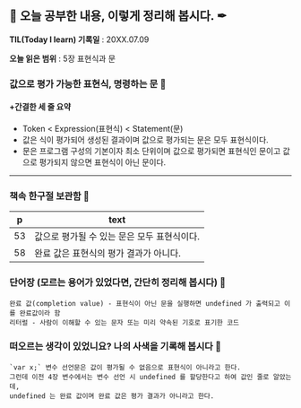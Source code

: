 ## 📕 오늘 공부한 내용, 이렇게 정리해 봅시다. ✒

**TIL(Today I learn) 기록일** : 20XX.07.09

**오늘 읽은 범위** : 5장 표현식과 문

### 값으로 평가 가능한 표현식, 명령하는 문 📑

#### +간결한 세 줄 요약
+ Token < Expression(표현식) < Statement(문)
+ 값은 식이 평가되어 생성된 결과이며 값으로 평가되는 문은 모두 표현식이다.
+ 문은 프로그램 구성의 기본이자 최소 단위이며 값으로 평가되면 표현식인 문이고 값으로 평가되지 않으면 표현식이 아닌 문이다.

---

### 책속 한구절 보관함 📖

| p    | text                                           |
| ---- | ---------------------------------------------- |
| 53  | 값으로 평가될 수 있는 문은 모두 표현식이다.            |
| 58  | 완료 값은 표현식의 평가 결과가 아니다. |

### 단어장 (모르는 용어가 있었다면, 간단히 정리해 봅시다) 🔖
```
완료 값(completion value) - 표현식이 아닌 문을 실행하면 undefined 가 출력되고 이를 완료값이라 함
리터럴 - 사람이 이해할 수 있는 문자 또는 미리 약속된 기호로 표기한 코드
```

### 떠오르는 생각이 있었니요? 나의 사색을 기록해 봅시다 💭
```
`var x;` 변수 선언문은 값이 평가될 수 없음으로 표현식이 아니라고 한다.
그런데 이전 4장 변수에서는 변수 선언 시 undefined 를 할당한다고 하여 값인 줄로 알았는데,
undefined 는 완료 값이며 완료 값은 평가 결과가 아니라고 한다.
```

